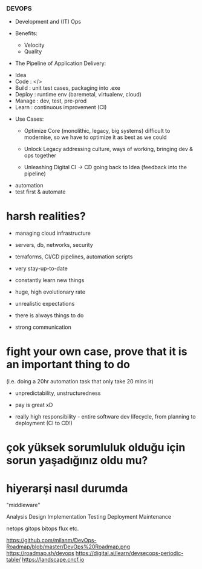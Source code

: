 ### DEVOPS
- Development and (IT) Ops

* Benefits:
    - Velocity
    - Quality 

* The Pipeline of Application Delivery:

- Idea 
- Code : </>
- Build : unit test cases, packaging into .exe 
- Deploy : runtime env (baremetal, virtualenv, cloud)
- Manage : dev, test, pre-prod
- Learn : continuous improvement (CI)

* Use Cases:
    - Optimize Core
    (monolithic, legacy, big systems)
        difficult to modernise, so we have to optimize it as best as we could

    - Unlock Legacy
        addressing culture, ways of working, bringing dev & ops together

    - Unleashing Digital
        CI -> CD
        going back to Idea
        (feedback into the pipeline)

- automation
- test first & automate

# harsh realities?
- managing cloud infrastructure
- servers, db, networks, security
- terraforms, CI/CD pipelines, automation scripts

- very stay-up-to-date
- constantly learn new things
- huge, high evolutionary rate
- unrealistic expectations

+ there is always things to do
- strong communication
# fight your own case, prove that it is an important thing to do
(i.e. doing a 20hr automation task that only take 20 mins ir)
- unpredictability, unstructuredness
+ pay is great xD
- really high responsibility - entire software dev lifecycle, from planning to deployment (CI to CD!)
# çok yüksek sorumluluk olduğu için sorun yaşadığınız oldu mu?
# hiyerarşi nasıl durumda


"middleware"



Analysis 
    Design
        Implementation
            Testing
                Deployment
                    Maintenance

                
netops gitops bitops flux etc.

https://github.com/milanm/DevOps-Roadmap/blob/master/DevOps%20Roadmap.png
https://roadmap.sh/devops
https://digital.ai/learn/devsecops-periodic-table/
https://landscape.cncf.io
